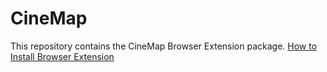 # CineMap

This repository contains the CineMap Browser Extension package.
[How to Install Browser Extension](https://docs.google.com/document/d/e/2PACX-1vRuO5u1Pzk8YxwGQImn_RmkSCl_eHuOyFX1R1ggJfO9VWxOLuwzWGTrf8NRJ8wEN61YLoQcvg3Zi-m3/pub)
